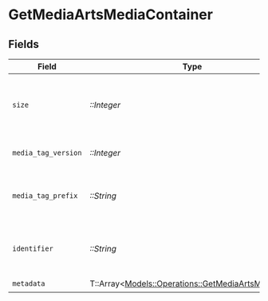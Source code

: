 # GetMediaArtsMediaContainer


## Fields

| Field                                                                                                 | Type                                                                                                  | Required                                                                                              | Description                                                                                           | Example                                                                                               |
| ----------------------------------------------------------------------------------------------------- | ----------------------------------------------------------------------------------------------------- | ----------------------------------------------------------------------------------------------------- | ----------------------------------------------------------------------------------------------------- | ----------------------------------------------------------------------------------------------------- |
| `size`                                                                                                | *::Integer*                                                                                           | :heavy_check_mark:                                                                                    | Number of media items returned in this response.                                                      | 50                                                                                                    |
| `media_tag_version`                                                                                   | *::Integer*                                                                                           | :heavy_check_mark:                                                                                    | The version number for media tags.                                                                    | 1734362201                                                                                            |
| `media_tag_prefix`                                                                                    | *::String*                                                                                            | :heavy_check_mark:                                                                                    | The prefix used for media tag resource paths.                                                         | /system/bundle/media/flags/                                                                           |
| `identifier`                                                                                          | *::String*                                                                                            | :heavy_check_mark:                                                                                    | An plugin identifier for the media container.                                                         | com.plexapp.plugins.library                                                                           |
| `metadata`                                                                                            | T::Array<[Models::Operations::GetMediaArtsMetadata](../../models/operations/getmediaartsmetadata.md)> | :heavy_check_mark:                                                                                    | N/A                                                                                                   |                                                                                                       |